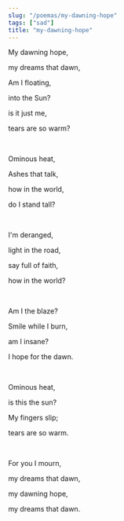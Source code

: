 ```yaml
---
slug: "/poemas/my-dawning-hope"
tags: ["sad"]
title: "my-dawning-hope"
---
```

My dawning hope,

my dreams that dawn,

Am I floating, 

into the Sun?

is it just me,

tears are so warm?

&nbsp;

Ominous heat,

Ashes that talk,

how in the world,

do I stand tall?

&nbsp;

I'm deranged,

light in the road,

say full of faith,

how in the world?

&nbsp;

Am I the blaze?

Smile while I burn,

am I insane?

I hope for the dawn.

&nbsp;

Ominous heat,

is this the sun?

My fingers slip;

tears are so warm.

&nbsp;

For you I mourn,

my dreams that dawn,

my dawning hope,

my dreams that dawn.